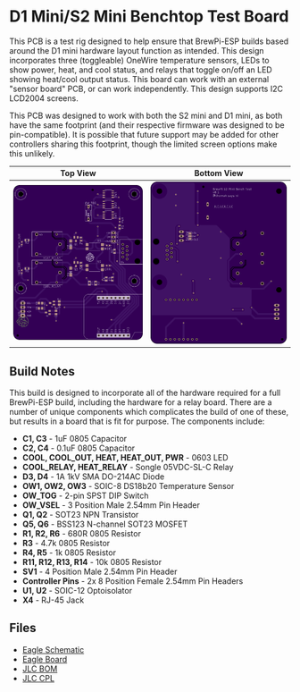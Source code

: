 # D1 Mini/S2 Mini Benchtop Test Board

This PCB is a test rig designed to help ensure that BrewPi-ESP builds based around the D1 mini hardware layout function as intended. This design incorporates three (toggleable) OneWire temperature sensors, LEDs to show power, heat, and cool status, and relays that toggle on/off an LED showing heat/cool output status. This board can work with an external "sensor board" PCB, or can work independently. This design supports I2C LCD2004 screens.

This PCB was designed to work with both the S2 mini and D1 mini, as both have the same footprint (and their respective firmware was designed to be pin-compatible). It is possible that future support may be added for other controllers sharing this footprint, though the limited screen options make this unlikely. 


| Top View          | Bottom View          |
| ----------------- |:--------------------:|
| ![Board Top][top] | ![Board Bottom][bot] |

[top]: imgs/S2%20Mini%20Benchtop%20Test%20Board%20Top.png "Board Top"
[bot]: imgs/S2%20Mini%20Benchtop%20Test%20Board%20Bottom.png "Board Bottom"



## Build Notes

This build is designed to incorporate all of the hardware required for a full BrewPi-ESP build, including the hardware for a relay board. There are a number of unique components which complicates the build of one of these, but results in a board that is fit for purpose. The components include:

- **C1, C3** - 1uF 0805 Capacitor
- **C2, C4** - 0.1uF 0805 Capacitor
- **COOL, COOL_OUT, HEAT, HEAT_OUT, PWR** - 0603 LED
- **COOL_RELAY, HEAT_RELAY** - Songle 05VDC-SL-C Relay
- **D3, D4** - 1A 1kV SMA DO-214AC Diode
- **OW1, OW2, OW3** - SOIC-8 DS18b20 Temperature Sensor
- **OW_TOG** - 2-pin SPST DIP Switch
- **OW_VSEL** - 3 Position Male 2.54mm Pin Header
- **Q1, Q2** - SOT23 NPN Transistor
- **Q5, Q6** - BSS123 N-channel SOT23 MOSFET
- **R1, R2, R6** - 680R 0805 Resistor
- **R3** - 4.7k 0805 Resistor
- **R4, R5** - 1k 0805 Resistor
- **R11, R12, R13, R14** - 10k 0805 Resistor
- **SV1** - 4 Position Male 2.54mm Pin Header
- **Controller Pins** - 2x 8 Position Female 2.54mm Pin Headers
- **U1, U2** - SOIC-12 Optoisolator
- **X4** - RJ-45 Jack




## Files

- [Eagle Schematic](S2%20Mini%20Benchtop%20Test%20Board.sch)
- [Eagle Board](S2%20Mini%20Benchtop%20Test%20Board.brd)
- [JLC BOM](S2%20Mini%20Benchtop%20Test%20Board_bom.csv)
- [JLC CPL](S2%20Mini%20Benchtop%20Test%20Board_cpl.csv)

